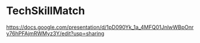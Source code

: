 # TechSkillMatch

https://docs.google.com/presentation/d/1pD090Yk_1a_4MFQ01JnlwWBpOnry76hPFAjmRWMyz3Y/edit?usp=sharing
